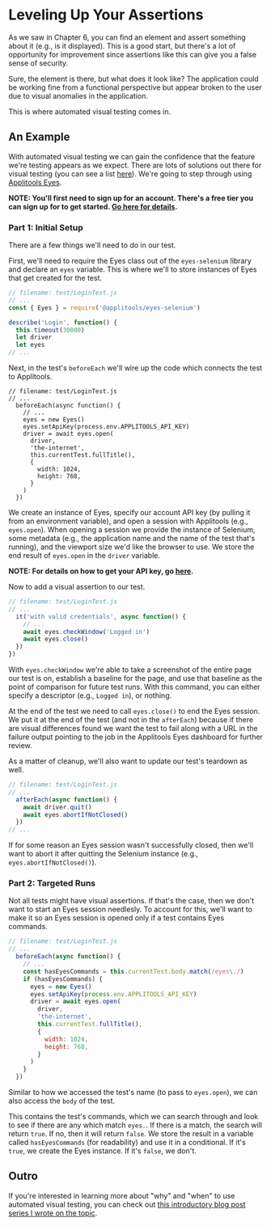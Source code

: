 # Leveling Up Your Assertions

As we saw in Chapter 6, you can find an element and assert something about it (e.g., is it displayed). This is a good start, but there's a lot of opportunity for improvement since assertions like this can give you a false sense of security.

Sure, the element is there, but what does it look like? The application could be working fine from a functional perspective but appear broken to the user due to visual anomalies in the application.

This is where automated visual testing comes in.

## An Example

With automated visual testing we can gain the confidence that the feature we're testing appears as we expect. There are lots of solutions out there for visual testing (you can see a list [here](https://applitools.com/blog/how-to-do-visual-testing-with-selenium)). We're going to step through using [Applitools Eyes](https://applitools.com).

__NOTE: You'll first need to sign up for an account. There's a free tier you can sign up for to get started. [Go here for details](https://applitools.com/users/register).__

### Part 1: Initial Setup

There are a few things we'll need to do in our test.

First, we'll need to require the Eyes class out of the `eyes-selenium` library and declare an `eyes` variable. This is where we'll to store instances of Eyes that get created for the test.

```javascript
// filename: test/LoginTest.js
// ...
const { Eyes } = require('@applitools/eyes-selenium')

describe('Login', function() {
  this.timeout(30000)
  let driver
  let eyes
// ...
```

Next, in the test's `beforeEach` we'll wire up the code which connects the test to Applitools.

```javacript
// filename: test/LoginTest.js
// ...
  beforeEach(async function() {
    // ...
    eyes = new Eyes()
    eyes.setApiKey(process.env.APPLITOOLS_API_KEY)
    driver = await eyes.open(
      driver,
      'the-internet',
      this.currentTest.fullTitle(),
      {
        width: 1024,
        height: 768,
      }
    )
  })
```

We create an instance of Eyes, specify our account API key (by pulling it from an environment variable), and open a session with Applitools (e.g., `eyes.open`). When opening a session we provide the instance of Selenium, some metadata (e.g., the application name and the name of the test that's running), and the viewport size we'd like the browser to use. We store the end result of `eyes.open` in the `driver` variable.

__NOTE: For details on how to get your API key, go [here](https://applitools.com/docs/topics/overview/obtain-api-key.html).__

Now to add a visual assertion to our test.

```javascript
// filename: test/LoginTest.js
// ...
  it('with valid credentials', async function() {
    // ...
    await eyes.checkWindow('Logged in')
    await eyes.close()
  })
})
```

With `eyes.checkWindow` we're able to take a screenshot of the entire page our test is on, establish a baseline for the page, and use that baseline as the point of comparison for future test runs. With this command, you can either specify a descriptor (e.g., `Logged in`), or nothing.

At the end of the test we need to call `eyes.close()` to end the Eyes session. We put it at the end of the test (and not in the `afterEach`) because if there are visual differences found we want the test to fail along with a URL in the failure output pointing to the job in the Applitools Eyes dashboard for further review.

As a matter of cleanup, we'll also want to update our test's teardown as well.

```javascript
// filename: test/LoginTest.js
// ...
  afterEach(async function() {
    await driver.quit()
    await eyes.abortIfNotClosed()
  })
// ...
```

If for some reason an Eyes session wasn't successfully closed, then we'll want to abort it after quitting the Selenium instance (e.g., `eyes.abortIfNotClosed()`).

### Part 2: Targeted Runs

Not all tests might have visual assertions. If that's the case, then we don't want to start an Eyes session needlesly. To account for this, we'll want to make it so an Eyes session is opened only if a test contains Eyes commands.

```javascript
// filename: test/LoginTest.js
// ...
  beforeEach(async function() {
    // ...
    const hasEyesCommands = this.currentTest.body.match(/eyes\./)
    if (hasEyesCommands) {
      eyes = new Eyes()
      eyes.setApiKey(process.env.APPLITOOLS_API_KEY)
      driver = await eyes.open(
        driver,
        'the-internet',
        this.currentTest.fullTitle(),
        {
          width: 1024,
          height: 768,
        }
      )
    }
  })
```

Similar to how we accessed the test's name (to pass to `eyes.open`), we can also access the `body` of the test.

This contains the test's commands, which we can search through and look to see if there are any which match `eyes.`. If there is a match, the search will return `true`. If no, then it will return `false`. We store the result in a variable called `hasEyesCommands` (for readability) and use it in a conditional. If it's `true`, we create the Eyes instance. If it's `false`, we don't.

## Outro

If you're interested in learning more about "why" and "when" to use automated visual testing, you can check out [this introductory blog post series I wrote on the topic](https://applitools.com/blog/visual-regression-testing-selenium).
